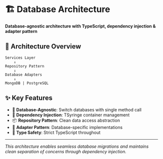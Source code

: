 # 🏗️ Database Architecture

**Database-agnostic architecture with TypeScript, dependency injection & adapter pattern**

## 🎯 Architecture Overview

```
Services Layer
    ↓
Repository Pattern
    ↓
Database Adapters
    ↓
MongoDB | PostgreSQL
```

## ✨ Key Features

- 🔄 **Database-Agnostic**: Switch databases with single method call
- 💉 **Dependency Injection**: TSyringe container management
- 📦 **Repository Pattern**: Clean data access abstraction
- 🔌 **Adapter Pattern**: Database-specific implementations
- 🎯 **Type Safety**: Strict TypeScript throughout

---

_This architecture enables seamless database migrations and maintains clean separation of concerns through dependency injection._
